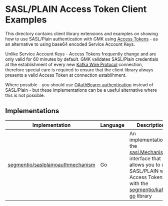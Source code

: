 # SASL/PLAIN Access Token Client Examples

This directory contains client library extensions and examples on showing how to use SASL/Plain authentication with GMK using [Access Tokens](https://cloud.google.com/docs/authentication/token-types#access) - as an alternative to using base64 encoded Service Account Keys.

Unlike Service Account Keys - Access Tokens frequently change and are only valid for 60 minutes by default. GMK validates SASL/Plain credentials at the establishment of every new [Kafka Wire Protocol](https://kafka.apache.org/090/protocol.html) connection, therefore special care is required to ensure that the client library always presents a valid Access Token at connection establihment.

Where possible - you should use [OAuthBearer authentication](https://cloud.google.com/managed-service-for-apache-kafka/docs/authentication-kafka#oauthbearer) instead of SASL/Plain - but these implementations can be a useful alternative where this is not possible.

## Implementations

| Implementation                                                           | Language | Description                                                                                                                                                                                                                                                 |
| ------------------------------------------------------------------------ | -------- | ----------------------------------------------------------------------------------------------------------------------------------------------------------------------------------------------------------------------------------------------------------- |
| [segmentio/saslplainoauthmechanism](./segmentio/saslplainoauthmechanism) | Go       | An implementation of the [sasl.Mechanism](https://github.com/segmentio/kafka-go/blob/main/sasl/sasl.go#L13-L29) interface that allows you to use SASL/PLAIN with Access Tokens with the [segmentio/kafka-go](https://github.com/segmentio/kafka-go) library |
